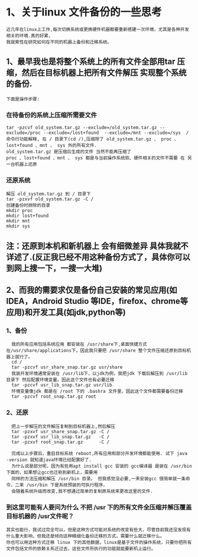 # 1、关于linux 文件备份的一些思考 
    近几年在linux上工作,每次切换系统或更换硬件机器都要重新搭建一次环境，尤其是各种开发相关的环境.真的好累，
    我就索性在研究如何在不同的机器上备份和迁移系统。
## 1、最早我也是将整个系统上的所有文件全部用tar 压缩，然后在目标机器上把所有文件解压 实现整个系统的备份.
    下面是操作步骤:
### 在待备份的系统上压缩所需要文件
    tar -pzcvf old_system.tar.gz --exclude=/old_system.tar.gz --exclude=/proc --exclude=/lost+found  --exclude=/mnt --exclude=/sys  /
    命令行功能解释, 在 / 目录下(cd /),压缩除了 old_system.tar.gz 、 proc 、lost+found 、mnt 、 sys 外的所有文件.
    old_system.tar.gz 是压缩后生成的文件 当然不能再压缩了
    proc 、lost+found 、mnt 、 sys 都是与当前操作系统软、硬件相关的文件不需要 在 另一台机器上还原
### 还原系统
    解压 old_system.tar.gz 到 / 目录下
    tar -pzxvf old_system.tar.gz -C /
    创建备份时排除的目录
    mkdir proc
    mkdir lost+found
    mkdir mnt
    mkdir sys
## 注：还原到本机和新机器上 会有细微差异 具体我就不详述了.(反正我已经不用这种备份方式了，具体你可以到网上搜一下，一搜一大堆)

## 2、而我的需要求仅是备份自己安装的常见应用(如IDEA，Android Studio 等IDE，firefox、chrome等应用)和开发工具(如jdk,python等)
### 1、备份
      我的所有应用包括系统应用 都安装在 /usr/share下,桌面快捷方式 在/usr/share/applications下，因此我只要把 /usr/share 整个文件压缩还原到目标机器上就行了。
      cd /
      tar -pzcvf usr_share_snap.tar.gz usr/share
      我装开发环境通常安装在 /usr/lib下，以jdk为例，我把jdk 下载后解压到 /usr/lib 目录下 然后配置环境变量。因此这个文件也有必要迁移
      tar -pzcvf usr_lib_snap.tar.gz usr/lib
      环境变量像jdk 都是在 /root 下的 .bashra 文件里，因此这个文件都需要备份迁移
      tar -pzcvf root_snap.tar.gz root
### 2、还原
      把上一步解压的文件解压复制到目标机器上,然后解压
      tar -pzxvf usr_share_snap.tar.gz -C /
      tar -pzxvf usr_lib_snap.tar.gz   -C /
      tar -pzxvf root_snap.tar.gz      -C /
      
      完成以上步骤后，重启目标系统 reboot,所有应用和部分开发环境都能使用. 试下 java -version 就知道java环境已经配置好了.
      为什么说是部分呢，因为有些用apt install gcc 安装的 gcc编译器 是装在 /usr/bin 下面的，如果想让gcc也迁称到新机上，需要用
      同样的方法压缩和解压 /usr/bin 目录。 但我感觉没必要,一来安装gcc 很简单就一条命令，二来 /usr/bin 下是系统预装的可执行程序，
      会随着系统升级而改变,我不想通过简单的复制原系统来更改这里的文件.
      
### 到这里可能有人要问为什么 不把 /usr 下的所有文件全压缩并解压覆盖目标机器的 /usr文件呢？
    其实也能行，我试过完全可以，但是这种方式可能对系统的改变有些大，尽管目前我还没发现有什么重大影响，但我还是倾向这种精细化备份迁移的方式，需要什么就迁移什么。
    你也可以用这种方式迁移 linux 下的其他数据，linux是基于文件的操作系统，只要你把所有文件包括文件的依赖关系迁过去，这些文件所执行的功能就能要新机上运行。
